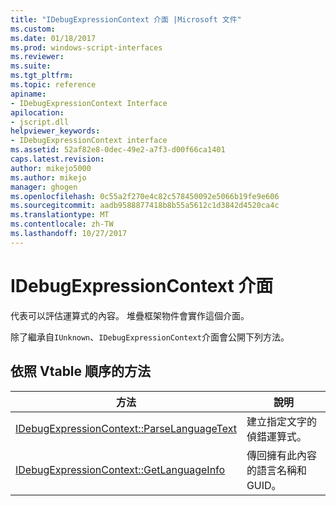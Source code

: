```yaml
---
title: "IDebugExpressionContext 介面 |Microsoft 文件"
ms.custom: 
ms.date: 01/18/2017
ms.prod: windows-script-interfaces
ms.reviewer: 
ms.suite: 
ms.tgt_pltfrm: 
ms.topic: reference
apiname:
- IDebugExpressionContext Interface
apilocation:
- jscript.dll
helpviewer_keywords:
- IDebugExpressionContext interface
ms.assetid: 52af82e8-0dec-49e2-a7f3-d00f66ca1401
caps.latest.revision: 
author: mikejo5000
ms.author: mikejo
manager: ghogen
ms.openlocfilehash: 0c55a2f270e4c82c578450092e5066b19fe9e606
ms.sourcegitcommit: aadb9588877418b8b55a5612c1d3842d4520ca4c
ms.translationtype: MT
ms.contentlocale: zh-TW
ms.lasthandoff: 10/27/2017
---
```

# <a name="idebugexpressioncontext-interface"></a>IDebugExpressionContext 介面
代表可以評估運算式的內容。 堆疊框架物件會實作這個介面。  
  
 除了繼承自`IUnknown`、`IDebugExpressionContext`介面會公開下列方法。  
  
## <a name="methods-in-vtable-order"></a>依照 Vtable 順序的方法  
  
|方法|說明|  
|------------|-----------------|  
|[IDebugExpressionContext::ParseLanguageText](../../winscript/reference/idebugexpressioncontext-parselanguagetext.md)|建立指定文字的偵錯運算式。|  
|[IDebugExpressionContext::GetLanguageInfo](../../winscript/reference/idebugexpressioncontext-getlanguageinfo.md)|傳回擁有此內容的語言名稱和 GUID。|